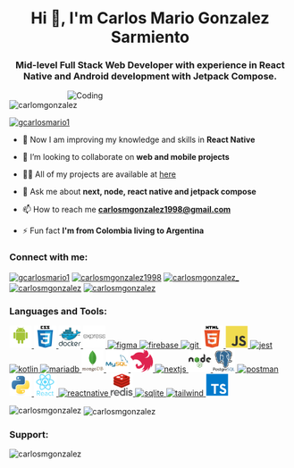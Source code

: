 <!-- <img src="https://res.cloudinary.com/difikt7so/image/upload/v1726520977/github/idvsljtymsqjytkwwul5.gif"
    style="width: 100%; justify-content: center;" /> -->

<h1 align="center">Hi 👋, I'm Carlos Mario Gonzalez Sarmiento</h1>
<h3 align="center">Mid-level Full Stack Web Developer with experience in React Native and Android development with Jetpack Compose.</h3>

<img align="right" alt="Coding" width="400" src="https://res.cloudinary.com/difikt7so/image/upload/v1726522130/github/azredjnskzrbs7cvpuun.webp">

<p align="left"> <img src="https://komarev.com/ghpvc/?username=carlomgonzalez&label=Profile%20views&color=0e75b6&style=flat" alt="carlomgonzalez" /> </p>

<p align="left"> <a href="https://twitter.com/gcarlosmario1" target="blank"><img src="https://img.shields.io/twitter/follow/gcarlosmario1?logo=twitter&style=for-the-badge" alt="gcarlosmario1" /></a> </p>


<!-- - 🔭 I’m currently working on **Kotflix: Movie app made with jetpack compose and kotlin** -->

- 🌱 Now I am improving my knowledge and skills in **React Native**

- 👯 I’m looking to collaborate on **web and mobile projects**

- 👨‍💻 All of my projects are available at [here](https://github.com/carlosmgonzalez/carlosmgonzalez)

- 💬 Ask me about **next, node, react native and jetpack compose**

- 📫 How to reach me **carlosmgonzalez1998@gmail.com**

- ⚡ Fun fact **I'm from Colombia living to Argentina**

<!-- ### Blogs posts -->
<!-- BLOG-POST-LIST:START -->
<!-- BLOG-POST-LIST:END -->

<h3 align="left">Connect with me:</h3>
    <p align="left">
    <a href="https://twitter.com/gcarlosmario1" target="blank"><img align="center" src="https://raw.githubusercontent.com/rahuldkjain/github-profile-readme-generator/master/src/images/icons/Social/twitter.svg" alt="gcarlosmario1" height="30" width="40" /></a>
    <a href="https://linkedin.com/in/carlosmgonzalez1998/" target="blank"><img align="center" src="https://raw.githubusercontent.com/rahuldkjain/github-profile-readme-generator/master/src/images/icons/Social/linked-in-alt.svg" alt="carlosmgonzalez1998" height="30" width="40" /></a>
    <a href="https://instagram.com/carlosmgonzalez_" target="blank"><img align="center" src="https://raw.githubusercontent.com/rahuldkjain/github-profile-readme-generator/master/src/images/icons/Social/instagram.svg" alt="carlosmgonzalez_" height="30" width="40" /></a>
    <!-- <a href="https://medium.com/@carlosmgonzalez1998" target="blank"><img align="center" src="https://raw.githubusercontent.com/rahuldkjain/github-profile-readme-generator/master/src/images/icons/Social/medium.svg" alt="@carlosmgonzalez1998" height="30" width="40" /></a> -->
    <a href="https://codeforces.com/profile/carlosmgonzalez" target="blank"><img align="center" src="https://raw.githubusercontent.com/rahuldkjain/github-profile-readme-generator/master/src/images/icons/Social/codeforces.svg" alt="carlosmgonzalez" height="30" width="40" /></a>
    <a href="https://discordapp.com/users/carlosmgonzalez#7093" target="blank"><img align="center" src="https://raw.githubusercontent.com/rahuldkjain/github-profile-readme-generator/master/src/images/icons/Social/discord.svg" alt="carlosmgonzalez" height="30" width="40" /></a>
    </p>

<h3 align="left">Languages and Tools:</h3>
<p align="left"> <a href="https://developer.android.com" target="_blank" rel="noreferrer"> <img src="https://raw.githubusercontent.com/devicons/devicon/master/icons/android/android-original-wordmark.svg" alt="android" width="40" height="40"/> </a> <a href="https://www.w3schools.com/css/" target="_blank" rel="noreferrer"> <img src="https://raw.githubusercontent.com/devicons/devicon/master/icons/css3/css3-original-wordmark.svg" alt="css3" width="40" height="40"/> </a> <a href="https://www.docker.com/" target="_blank" rel="noreferrer"> <img src="https://raw.githubusercontent.com/devicons/devicon/master/icons/docker/docker-original-wordmark.svg" alt="docker" width="40" height="40"/> </a> <a href="https://expressjs.com" target="_blank" rel="noreferrer"> <img src="https://raw.githubusercontent.com/devicons/devicon/master/icons/express/express-original-wordmark.svg" alt="express" width="40" height="40"/> </a> <a href="https://www.figma.com/" target="_blank" rel="noreferrer"> <img src="https://www.vectorlogo.zone/logos/figma/figma-icon.svg" alt="figma" width="40" height="40"/> </a> <a href="https://firebase.google.com/" target="_blank" rel="noreferrer"> <img src="https://www.vectorlogo.zone/logos/firebase/firebase-icon.svg" alt="firebase" width="40" height="40"/> </a> <a href="https://git-scm.com/" target="_blank" rel="noreferrer"> <img src="https://www.vectorlogo.zone/logos/git-scm/git-scm-icon.svg" alt="git" width="40" height="40"/> </a> <a href="https://www.w3.org/html/" target="_blank" rel="noreferrer"> <img src="https://raw.githubusercontent.com/devicons/devicon/master/icons/html5/html5-original-wordmark.svg" alt="html5" width="40" height="40"/> </a> <a href="https://developer.mozilla.org/en-US/docs/Web/JavaScript" target="_blank" rel="noreferrer"> <img src="https://raw.githubusercontent.com/devicons/devicon/master/icons/javascript/javascript-original.svg" alt="javascript" width="40" height="40"/> </a> <a href="https://jestjs.io" target="_blank" rel="noreferrer"> <img src="https://www.vectorlogo.zone/logos/jestjsio/jestjsio-icon.svg" alt="jest" width="40" height="40"/> </a> <a href="https://kotlinlang.org" target="_blank" rel="noreferrer"> <img src="https://www.vectorlogo.zone/logos/kotlinlang/kotlinlang-icon.svg" alt="kotlin" width="40" height="40"/> </a> <a href="https://mariadb.org/" target="_blank" rel="noreferrer"> <img src="https://www.vectorlogo.zone/logos/mariadb/mariadb-icon.svg" alt="mariadb" width="40" height="40"/> </a> <a href="https://www.mongodb.com/" target="_blank" rel="noreferrer"> <img src="https://raw.githubusercontent.com/devicons/devicon/master/icons/mongodb/mongodb-original-wordmark.svg" alt="mongodb" width="40" height="40"/> </a> <a href="https://www.mysql.com/" target="_blank" rel="noreferrer"> <img src="https://raw.githubusercontent.com/devicons/devicon/master/icons/mysql/mysql-original-wordmark.svg" alt="mysql" width="40" height="40"/> </a> <a href="https://nestjs.com/" target="_blank" rel="noreferrer"> <img src="https://raw.githubusercontent.com/devicons/devicon/master/icons/nestjs/nestjs-plain.svg" alt="nestjs" width="40" height="40"/> </a> <a href="https://nextjs.org/" target="_blank" rel="noreferrer"> <img src="https://cdn.worldvectorlogo.com/logos/nextjs-2.svg" alt="nextjs" width="40" height="40"/> </a> <a href="https://nodejs.org" target="_blank" rel="noreferrer"> <img src="https://raw.githubusercontent.com/devicons/devicon/master/icons/nodejs/nodejs-original-wordmark.svg" alt="nodejs" width="40" height="40"/> </a> <a href="https://www.postgresql.org" target="_blank" rel="noreferrer"> <img src="https://raw.githubusercontent.com/devicons/devicon/master/icons/postgresql/postgresql-original-wordmark.svg" alt="postgresql" width="40" height="40"/> </a> <a href="https://postman.com" target="_blank" rel="noreferrer"> <img src="https://www.vectorlogo.zone/logos/getpostman/getpostman-icon.svg" alt="postman" width="40" height="40"/> </a> <a href="https://www.python.org" target="_blank" rel="noreferrer"> <img src="https://raw.githubusercontent.com/devicons/devicon/master/icons/python/python-original.svg" alt="python" width="40" height="40"/> </a> <a href="https://reactjs.org/" target="_blank" rel="noreferrer"> <img src="https://raw.githubusercontent.com/devicons/devicon/master/icons/react/react-original-wordmark.svg" alt="react" width="40" height="40"/> </a> <a href="https://reactnative.dev/" target="_blank" rel="noreferrer"> <img src="https://reactnative.dev/img/header_logo.svg" alt="reactnative" width="40" height="40"/> </a> <a href="https://redis.io" target="_blank" rel="noreferrer"> <img src="https://raw.githubusercontent.com/devicons/devicon/master/icons/redis/redis-original-wordmark.svg" alt="redis" width="40" height="40"/> </a> <a href="https://www.sqlite.org/" target="_blank" rel="noreferrer"> <img src="https://www.vectorlogo.zone/logos/sqlite/sqlite-icon.svg" alt="sqlite" width="40" height="40"/> </a> <a href="https://tailwindcss.com/" target="_blank" rel="noreferrer"> <img src="https://www.vectorlogo.zone/logos/tailwindcss/tailwindcss-icon.svg" alt="tailwind" width="40" height="40"/> </a> <a href="https://www.typescriptlang.org/" target="_blank" rel="noreferrer"> <img src="https://raw.githubusercontent.com/devicons/devicon/master/icons/typescript/typescript-original.svg" alt="typescript" width="40" height="40"/> </a> </p>

<p><img align="left" src="https://github-readme-stats.vercel.app/api/top-langs?username=carlosmgonzalez&show_icons=true&locale=en&layout=compact&theme=tokyonight" alt="carlosmgonzalez" /></p>
<p>&nbsp;<img align="center" src="https://github-readme-stats.vercel.app/api?username=carlosmgonzalez&show_icons=true&locale=en&theme=tokyonight" alt="carlosmgonzalez" /></p>

<h3 align="left">Support:</h3>
<p><a href="https://www.buymeacoffee.com/carlosmgonzalez"> <img align="left" src="https://cdn.buymeacoffee.com/buttons/v2/default-yellow.png" height="50" width="210" alt="carlosmgonzalez" /></a></p><br><br>
